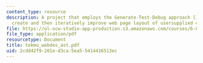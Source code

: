 ```yaml
---
content_type: resource
description: A project that employs the Generate-Test-Debug approach [1] to randomly
  create and then iteratively improve web page layout of usersupplied content.
file: https://ol-ocw-studio-app-production.s3.amazonaws.com/courses/6-871-knowledge-based-applications-systems-spring-2005/2cdd42f9201ed3ca5ea55414416513ec_tokmo_webdes_ast.pdf
file_type: application/pdf
resourcetype: Document
title: tokmo_webdes_ast.pdf
uid: 2cdd42f9-201e-d3ca-5ea5-5414416513ec
---
```

